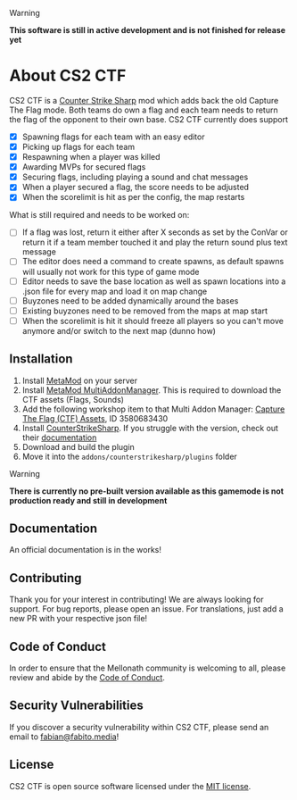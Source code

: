 > [!WARNING]  
> **This software is still in active development and is not finished for release yet**

# About CS2 CTF

CS2 CTF is a [Counter Strike Sharp](https://github.com/roflmuffin/CounterStrikeSharp) mod which adds back the old Capture The Flag mode. Both teams do own a flag and each team needs to return the flag of the opponent to their own base. CS2 CTF currently does support

- [x] Spawning flags for each team with an easy editor
- [x] Picking up flags for each team
- [x] Respawning when a player was killed
- [x] Awarding MVPs for secured flags
- [x] Securing flags, including playing a sound and chat messages
- [x] When a player secured a flag, the score needs to be adjusted
- [x] When the scorelimit is hit as per the config, the map restarts

What is still required and needs to be worked on:

- [ ] If a flag was lost, return it either after X seconds as set by the ConVar or return it if a team member touched it and play the return sound plus text message
- [ ] The editor does need a command to create spawns, as default spawns will usually not work for this type of game mode
- [ ] Editor needs to save the base location as well as spawn locations into a .json file for every map and load it on map change
- [ ] Buyzones need to be added dynamically around the bases
- [ ] Existing buyzones need to be removed from the maps at map start
- [ ] When the scorelimit is hit it should freeze all players so you can't move anymore and/or switch to the next map (dunno how)

## Installation

1. Install [MetaMod](https://www.sourcemm.net/downloads.php/?branch=master) on your server
2. Install [MetaMod MultiAddonManager](https://github.com/Source2ZE/MultiAddonManager/releases). This is required to download the CTF assets (Flags, Sounds)
3. Add the following workshop item to that Multi Addon Manager: [Capture The Flag (CTF) Assets](https://steamcommunity.com/sharedfiles/filedetails/?id=3580683430), ID 3580683430
3. Install [CounterStrikeSharp](https://github.com/roflmuffin/CounterStrikeSharp/releases). If you struggle with the version, check out their [documentation](https://docs.cssharp.dev/docs/guides/getting-started.html)
4. Download and build the plugin
5. Move it into the ```addons/counterstrikesharp/plugins``` folder

> [!WARNING]  
> **There is currently no pre-built version available as this gamemode is not production ready and still in development**

## Documentation
An official documentation is in the works!

## Contributing
Thank you for your interest in contributing! We are always looking for support. For bug reports, please open an issue. For translations, just add a new PR with your respective json file!

## Code of Conduct
In order to ensure that the Mellonath community is welcoming to all, please review and abide by the [Code of Conduct](CODE_OF_CONDUCT.md).

## Security Vulnerabilities
If you discover a security vulnerability within CS2 CTF, please send an email to fabian@fabito.media!

## License
CS2 CTF is open source software licensed under the [MIT license](LICENSE.md).
